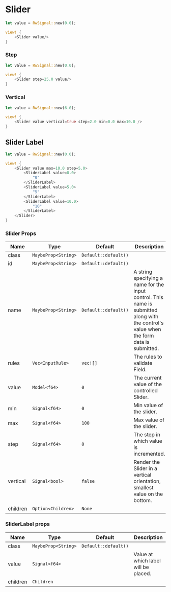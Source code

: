 # Slider

```rust demo
let value = RwSignal::new(0.0);

view! {
    <Slider value/>
}
```

### Step

```rust demo
let value = RwSignal::new(0.0);

view! {
    <Slider step=25.0 value/>
}
```

### Vertical

```rust demo
let value = RwSignal::new(6.0);

view! {
    <Slider value vertical=true step=2.0 min=0.0 max=10.0 />
}
```

## Slider Label

```rust demo
let value = RwSignal::new(0.0);

view! {
    <Slider value max=10.0 step=5.0>
        <SliderLabel value=0.0>
            "0"
        </SliderLabel>
        <SliderLabel value=5.0>
            "5"
        </SliderLabel>
        <SliderLabel value=10.0>
            "10"
        </SliderLabel>
    </Slider>
}
```

### Slider Props

| Name | Type | Default | Description |
| --- | --- | --- | --- |
| class | `MaybeProp<String>` | `Default::default()` |  |
| id | `MaybeProp<String>` | `Default::default()` |  |
| name | `MaybeProp<String>` | `Default::default()` | A string specifying a name for the input control. This name is submitted along with the control's value when the form data is submitted. |
| rules | `Vec<InputRule>` | `vec![]` | The rules to validate Field. |
| value | `Model<f64>` | `0` | The current value of the controlled Slider. |
| min | `Signal<f64>` | `0` | Min value of the slider. |
| max | `Signal<f64>` | `100` | Max value of the slider. |
| step | `Signal<f64>` | `0` | The step in which value is incremented. |
| vertical | `Signal<bool>` | `false` | Render the Slider in a vertical orientation, smallest value on the bottom. |
| children | `Option<Children>` | `None` |  |

### SliderLabel props

| Name     | Type                | Default              | Description                          |
| -------- | ------------------- | -------------------- | ------------------------------------ |
| class    | `MaybeProp<String>` | `Default::default()` |                                      |
| value    | `Signal<f64>`       |                      | Value at which label will be placed. |
| children | `Children`          |                      |                                      |
